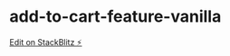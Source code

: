 # add-to-cart-feature-vanilla

[Edit on StackBlitz ⚡️](https://stackblitz.com/edit/vitejs-vite-iqjfvz)